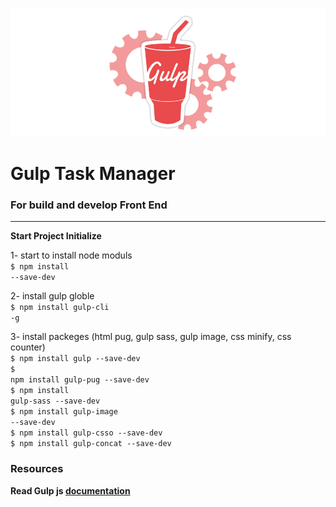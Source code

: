 ![](_asseets/repo_image.jpeg)

<h1>Gulp Task Manager</h1>
<h3> For build and develop Front End </h3>

----------------------------------
<b>Start Project Initialize</b>

1- start to install node moduls
<br>
<code>$ npm install --save-dev</code>

2- install gulp globle
<br>
<code>$ npm install gulp-cli -g</code>

3- install packeges (html pug, gulp sass, gulp image, css minify, css counter)
<br>
<code>$ npm install gulp --save-dev</code>
<br>
<code>$ npm install gulp-pug --save-dev</code>
<br>
<code>$ npm install gulp-sass --save-dev</code>
<br>
<code>$ npm install gulp-image --save-dev</code>
<br>
<code>$ npm install gulp-csso --save-dev</code>
<br>
<code>$ npm install gulp-concat --save-dev</code>

<h3>Resources</h3>
<b>Read Gulp js <a href="https://github.com/gulpjs/gulp/blob/v3.9.1/docs/API.md" target="_blank">documentation</a></b>
